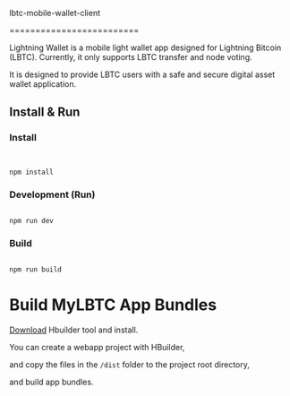 lbtc-mobile-wallet-client

=========================

Lightning Wallet is a mobile light wallet app designed for Lightning Bitcoin (LBTC). Currently, it only supports LBTC transfer and node voting. 


It is designed to provide LBTC users with a safe and secure digital asset wallet application.


## Install & Run


### Install

```shell


npm install
```

### Development (Run)


```shell

npm run dev
```

### Build

```shell

npm run build
```
Build MyLBTC App Bundles
========================

[Download](http://www.dcloud.io/) Hbuilder tool and install.

You can create a webapp project with HBuilder, 

and copy the files in the `/dist` folder to the project root directory, 

and build app bundles.

